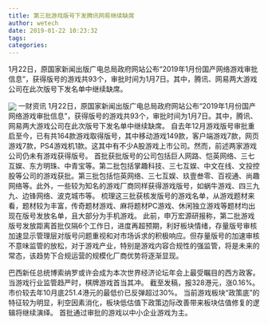 ```yaml
---
title: 第三批游戏版号下发腾讯网易继续缺席
author: wetech
date: 2019-01-22 10:23:32
tags: 
categories: 
---
```

1月22日，原国家新闻出版广电总局政府网站公布“2019年1月份国产网络游戏审批信息”，获得版号的游戏共93个，审批时间为1月7日。其中，腾讯、网易两大游戏公司在此次版号下发名单中继续缺席。
<!-- more -->
<img align="center" border="0" src="https://imgcdn.yicai.com/uppics/images/2019/01/5f732bc92eba8008e59e2f775fc35574.jpg" />
一财资讯
1月22日，原国家新闻出版广电总局政府网站公布“2019年1月份国产网络游戏审批信息”，获得版号的游戏共93个，审批时间为1月7日。其中，腾讯、网易两大游戏公司在此次版号下发名单中继续缺席。
自去年12月游戏版号审批重启至今，已有共164款游戏取得版号，其中移动游戏149款，客户端游戏7款，网页游戏7款，PS4游戏机1款。这其中有不少A股游戏上市公司。然而，前述两家游戏公司仍未有游戏获得版号。
首批获批版号的公司包括巨人网路、恺英网络、三七互娱、东方明珠、中青宝等。第二批包括掌趣科技、三七互娱、中文在线、文投控股等公司的游戏获批。第三批包括恺英网络、三七互娱、玖壹叁零、百视通、尚趣网络等。此外，一些较为知名的游戏厂商同样获得游戏版号，如蜗牛游戏、四三九九、边锋网络、波克城市等。
梳理这三批获核发版号的游戏名单，从游戏题材来看，题材较为丰富，传奇题材游戏、麻将题材PC游戏、休闲独立游戏等题材均出现在版号发放名单，且大部分为手机游戏。
此前，申万宏源研报称，第二批游戏版号发放距离首批仅隔6个工作日，进度再超预期，利好板块情绪，存量版号审核加速显示管理层对版号问题重视和对市场诉求的积极响应。但存量版号的加速审核不意味监管的放松，对于游戏产业，特别是游戏内容合规性的强监管，将是未来的常态，该趋势下合规运营的规模化厂商优势将逐渐显现。
 
 
巴西新任总统博索纳罗或许会成为本次世界经济论坛年会上最受瞩目的西方政客。
当游戏行业监管趋严时，棋牌游戏首当其冲。
截至发稿，报328港元，涨0.16%。市价较去年10月底251.4港元的最低价已反弹超过30%。
当前游戏板块“政策底”的特征较为明显，利空因素消化，板块低估值下政策边际改善带来板块估值修复的逻辑将继续演绎。
首批通过审批的游戏以中小企业游戏为主。
